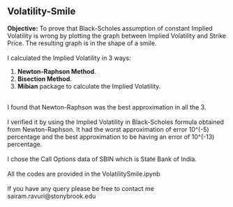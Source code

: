 ## Volatility-Smile


**Objective:** To prove that Black-Scholes assumption of constant Implied Volatility is wrong by plotting the graph between Implied Volatility and Strike Price. The resulting graph is in the shape of a smile. <br />
<br />
I calculated the Implied Volatility in 3 ways: <br />
1) **Newton-Raphson Method**. <br />
2) **Bisection Method**. <br />
3) **Mibian** package to calculate the Implied Volatility. <br />
<br />
I found that Newton-Raphson was the best approximation in all the 3. <br />
<br />
I verified it by using the Implied Volatility in Black-Scholes formula obtained from Newton-Raphson. It had the worst approximation of error 10^(-5) percentage and the best approximation to be having an error of 10^(-13) percentage.
<br />
<br />
I chose the Call Options data of SBIN which is State Bank of India. <br />
<br />
All the codes are provided in the VolatilitySmile.ipynb <br />
<br />
If you have any query please be free to contact me sairam.ravuri@stonybrook.edu

